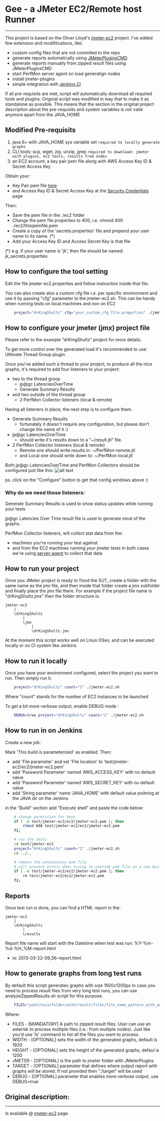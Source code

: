 # Gee - a JMeter EC2/Remote host Runner
-----------------------------

This project is based on the Oliver Lloyd's [jmeter-ec2](https://github.com/oliverlloyd/jmeter-ec2) project.
I've added few extension and modifitcations, like:
* custom config files that are not commited to the repo
* generate reports automatically using [JMeterPluginsCMD](https://code.google.com/p/jmeter-plugins/wiki/JMeterPluginsCMD)
* generate reports manually from zipped result files using JMeterPluginsCMD
* start PerfMon server agent on load generatign nodes
* install jmeter-plugins
* simple integration with [Jenkins CI](http://jenkins-ci.org/)

If all pre-requisits are met, script will automatically download all required
tools and plugins.
Original script was modified in way that to make it as standalone as possible. 
This means that the section in the original project description about the 
pre-requisits and system variables is not valid anymore apart from the JAVA\_HOME


## Modified Pre-requisits
1. java 6+ with JAVA\_HOME sys variable set `required to locally generate graphs`
2. CLI tools: scp, wget, zip, unzip, grep `required to download: jmeter with plugins, ec2 tools, results from nodes`
3. an EC2 account, a key pair pem file along with AWS Access Key ID & Secret Access Key


Obtain your:
* Key Pair pem file [here](https://console.aws.amazon.com/ec2/home?region=us-east-1#s=KeyPairs)
* and Access Key ID & Secret Access Key at the [Security Credentials](https://portal.aws.amazon.com/gp/aws/securityCredentials) page


Then:
* Save the pem file in the ./ec2 folder
* Change the pem file properties to 400, i.e. chmod 400 ./ec2/thisipemfile.pem
* Create a copy of the 'secrets.properties' file and prepend your user name to its name. (\*)
* Add your Access Key ID and Access Secret Key is that file


(\*) e.g. if your user name is 'jk', then file should be named: jk\_secrets.properties


## How to configure the tool setting
Edit the file jmeter-ec2.properties and follow instruction inside that file.

You can also create also a custom cfg file i.e. per specific environment and use
it by passing "cfg" parameter to the jmeter-ec2.sh. This can be handy when running
tests on local machines and non on EC2

```bash
    project="drKingShultz" cfg="your_custom_cfg_file.properties" ./jmeter-ec2.sh
```

## How to configure your jmeter (jmx) project file
Please refer to the example "drKingShultz" project for more details.

To get more control over the generated load it's recommended to use:
Utlimate Thread Group plugin.

Once you've added such a thread to your project, to produce all the nice graphs,
it's required to add four listeners to your project:
* two to the thread groop
    * jp@gc LatenciesOverTime
    * Generate Summary Results
* and two outside of the thread group
    * 2 PerfMon Collector listeners (local & remote)

Having all listeners in place, the next step is to configure them.
* Generate Summary Results 
    * fortunately it doesn't require any configuration, but please don't change the name of it :)
* jp@gc LatenciesOverTime
    * should write it's results down to a "~/result.jtl" file.
* 2 PerfMon Collector listeners (local & remote)
    * Remote one should write results in: ~/PerfMon-remote.jtl
    * and Local one should write down to: ~/PerfMon-local.jtl

Both jp@gc LatenciesOverTime and PerfMon Collectors should be configured just like this:
![alt text](./resources/SampleResultSaveConfiguration.png "Sample Result Save Configuration")

ps. click on the "Configure" button to get that config windows above :)


### Why do we need those listeners:
Generate Summary Results is used to show status updates while running your tests

jp@gc Latencies Over Time result file is used to generate most of the graphs.

PerfMon Collector listeners, will collect stat data from the:
* machines you're running your test against  
* and from the EC2 machines running your jmeter tests
In both cases we're using [server-agent](http://code.google.com/p/jmeter-plugins/wiki/PerfMonAgent) to collect that data


## How to run your project
Once you JMeter project is ready to flood the SUT, create a folder with the same
name as the jmx file, and then inside that folder create a jmx subfolder and finally
place the jmx file there. For example if the project file name is 
"drKingShultz.jmx" then the folder structure is:

    jmeter-ec2
        |
        \drKingShultz
            |
            \jmx
                |
                \drKingShultz.jmx


At the moment this script works well on Linux OSes, and can be executed 
locally or on CI system like Jenkins.

## How to run it locally
Once you have your environment configured, select the project you want to run.
Then simply run it:

```bash
    project="drKingShultz" count="2" ./jmeter-ec2.sh
```

Where "count" stands for the number of EC2 instances to be launched

To get a bit more verbose output, enable DEBUG mode :
```bash
    DEBUG=true project="drKingShultz" count="2" ./jmeter-ec2.sh
```

## How to run in on Jenkins
Create a new job:

Mark 'This build is parameterized' as enabled.
Then:
* add 'File parameter' and set 'File location' to 'test/jmeter-ec2/ec2/jmeter-ec2.pem'
* add 'Password Parameter' named 'AWS\_ACCESS\_KEY' with no default value
* add 'Password Parameter' named 'AWS\_SECRET\_KEY' with no default value
* add 'String parameter' name 'JAVA\_HOME' with default value poitning at the JAVA dir on the Jenkins

in the "Build" section add "Execute shell" and paste the code below:
```bash
    # change permission for keys
    if [ -e test/jmeter-ec2/ec2/jmeter-ec2.pem ]; then
        chmod 600 test/jmeter-ec2/ec2/jmeter-ec2.pem
    fi;

    # run the tests
    cd test/jmeter-ec2
    project="drKingShultz" count="2" ./jmeter-ec2.sh
    cd ../..

    # remove the unnecessary pem file
    # will prevent errors when trying to overide pem file on a new build 
    if [ -e test/jmeter-ec2/ec2/jmeter-ec2.pem ]; then
        rm test/jmeter-ec2/ec2/jmeter-ec2.pem
    fi;
```

## Reports
Once test run is done, you can find a HTML report in the:

    jmeter-ec2
        |
        \drKingShultz
            |
            \results

Report file name will start with the Datetime when test was run: %Y-%m-%d-%H\_%M-report.html 
* ie: 2013-03-22-09\_56-report.html 


## How to generate graphs from long test runs

By default this script generates graphs with size 1920x1200px
In case you need to process result files from very long test runs, you can use
analyzeZippedResults.sh script for this purpose.

```bash
    FILES="path/to/a/folder/with/result/files/file_name_pattern_with_an_asterisk-*.zip" WIDTH=20000 HEIGHT=1080 ./analyzeZippedResults.sh
```

Where:
* FILES -  [MANDATORY] A path to zipped result files. User can use an asterisk to process multiple files (i.e.: from multiple nodes). Just like you'd use 'ls' command to list all the files you want to process.
* WIDTH -  [OPTIONAL] sets the width of the generated graphs, default is 1920
* HEIGHT - [OPTIONAL] sets the height of the generated graphs, defaul is 1200
* JMETER - [OPTIONAL] is the path to jmeter folder with JMeterPlugins
* TARGET - [OPTIONAL] parameter that defines where output report with graphs will be stored. If not provided then "./target" will be used
* DEBUG -  [OPTIONAL] parameter that enables more verbose output, use DEBUG=true


## Original description:
----------------------------

Is available @ [jmeter-ec2](https://github.com/oliverlloyd/jmeter-ec2) page.

